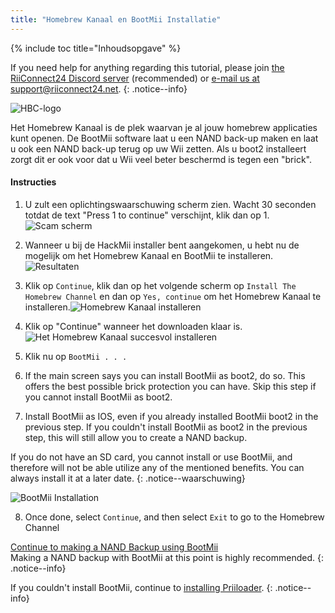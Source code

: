 ```yaml
---
title: "Homebrew Kanaal en BootMii Installatie"
---
```


{% include toc title="Inhoudsopgave" %}

If you need help for anything regarding this tutorial, please join [the RiiConnect24 Discord server](https://discord.gg/rc24) (recommended) or [e-mail us at support@riiconnect24.net](mailto:support@riiconnect24.net).
{: .notice--info}

![HBC-logo](/images/hbc.png)

Het Homebrew Kanaal is de plek waarvan je al jouw homebrew applicaties kunt openen. De BootMii software laat u een NAND back-up maken en laat u ook een NAND back-up terug op uw Wii zetten. Als u boot2 installeert zorgt dit er ook voor dat u Wii veel beter beschermd is tegen een "brick".

#### Instructies

1. U zult een oplichtingswaarschuwing scherm zien. Wacht 30 seconden totdat de text "Press 1 to continue" verschijnt, klik dan op 1. ![Scam scherm](/images/Wii/ScamScreen.png)

2. Wanneer u bij de HackMii installer bent aangekomen, u hebt nu de mogelijk om het Homebrew Kanaal en BootMii te installeren. ![Resultaten](/images/Wii/Results.png)

3. Klik op `Continue`, klik dan op het volgende scherm op `Install The Homebrew Channel` en dan op `Yes, continue` om het Homebrew Kanaal te installeren.![Homebrew Kanaal installeren](/images/Wii/InstallHomebrewChannel.png)

4. Klik op "Continue" wanneer het downloaden klaar is. ![Het Homebrew Kanaal succesvol installeren](/images/Wii/SuccessHBC.png)

5. Klik nu op `BootMii . . .`
6. If the main screen says you can install BootMii as boot2, do so. This offers the best possible brick protection you can have. Skip this step if you cannot install BootMii as boot2.
7. Install BootMii as IOS, even if you already installed BootMii boot2 in the previous step. If you couldn't install BootMii as boot2 in the previous step, this will still allow you to create a NAND backup.

If you do not have an SD card, you cannot install or use BootMii, and therefore will not be able utilize any of the mentioned benefits. You can always install it at a later date.
{: .notice--waarschuwing}

![BootMii Installation](/images/Wii/InstallBootMii.png)

8. Once done, select `Continue`, and then select `Exit` to go to the Homebrew Channel

[Continue to making a NAND Backup using BootMii](bootmii)<br> Making a NAND backup with BootMii at this point is highly recommended.
{: .notice--info}

If you couldn't install BootMii, continue to [installing Priiloader](priiloader).
{: .notice--info}

